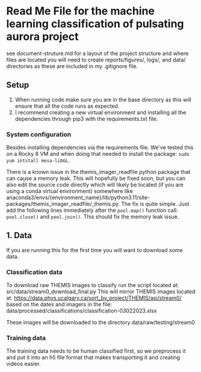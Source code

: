 # Read Me File for the machine learning classification of pulsating aurora project
see document-struture.md for a layout of the project structure and where files are located
you will need to create reports/figures/, logs/, and data/ directories as these are included in my .gitignore file.

## Setup
1. When running code make sure you are in the base directory as this will ensure that all the code runs as expected.
2. I recommend creating a new virtual environment and installing all the dependencies through pip3 with the requirements.txt file.

### System configuration
Besides installing dependencies via the requirements file. We've tested this on a Rocky 8 VM and when doing that needed to install the package: `sudo yum intstall mesa-libGL`. 

There is a known issue in the themis_imager_readfile python package that can cause a memory leak. This will hopefully be fixed soon, but you can also edit the source code directly which will likely be located (if you are using a conda virtual environment) somewhere like anaconda3/envs/{environment_name}/lib/python3.11/site-packages/themis_imager_readfile/_themis.py. The fix is quite simple. Just add the following lines immediately after the `pool.map()` function call: `pool.close()` and `pool.join()`. This should fix the memory leak issue. 

## 1. Data
If you are running this for the first time you will want to download some data.

### Classification data
To download raw THEMIS images to classify run the script located at: src/data/stream0_download_final.py
This will mirror THEMIS images located at: https://data.phys.ucalgary.ca/sort_by_project/THEMIS/asi/stream0/ based on the dates and imagers in the file: data/processed/classifications/classification-03022023.xlsx

These images will be downloaded to the directory data/raw/testing/stream0

### Training data
The training data needs to be human classified first, so we preprocess it and put it into an h5 file format that makes transporting it and creating videos easier. 

